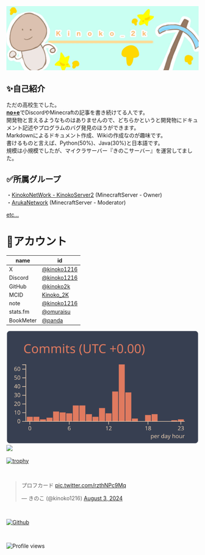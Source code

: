 <p class="profile-img" align="center">
 <img src="kinoko-header2.jpeg" width=800>
</p>

## ✨自己紹介
ただの高校生でした。<br>
[**no+e**](https://note.com/kinoko1216)でDiscordやMinecraftの記事を書き続けてる人です。<br>
開発物と言えるようなものはありませんので、どちらかというと開発物にドキュメント記述やプログラムのバグ発見のほうができます。<br>
Markdownによるドキュメント作成、Wikiの作成なのが趣味です。<br>
書けるものと言えば、Python(50%)、Java(30%)と日本語です。<br>
規模は小規模でしたが、マイクラサーバー『きのこサーバー』を運営してました。<br>

## ✅所属グループ
・[KinokoNetWork - KinokoServer2](https://seesaawiki.jp/kinokoserver2/) (MinecraftServer - Owner)<br>
・[ArukaNetwork](https://disboard.org/ja/server/1168232472287395880) (MinecraftServer - Moderator)<br>

[etc...](<https://github.com/kinoko2k/kinoko2k/blob/main/History.md>)

# 🍨アカウント
| name | id |
| --- | --- |
| X | [@kinoko1216](https://twitter.com/kinoko1216/) |
| Discord | [@kinoko1216](https://discord.com/users/925245386568896564) |
| GitHub | [@kinoko2k](https://github.com/kinoko2k) |
| MCID | [Kinoko_2K](https://ja.namemc.com/profile/Kinoko_2K.1) |
| note | [@kinoko1216](https://note.com/kinoko1216) |
| stats.fm | [@omuraisu](https://web.stats.fm/omuraisu) |
| BookMeter | [@panda](https://bookmeter.com/users/1402914) |

<!-- ![Anurag's GitHub stats](https://github-readme-stats.vercel.app/api?username=kinoko2k&bg_color=30,e96443,904e95&title_color=fff&text_color=fff) -->
![](https://raw.githubusercontent.com/kinoko2k/kinoko2k/main/profile-summary-card-output/calm/4-productive-time.svg)
![](http://github-profile-summary-cards.vercel.app/api/cards/profile-details?username=kinoko2k&theme=gruvbox)

[![trophy](https://github-profile-trophy.vercel.app/?username=kinoko2k&theme=onedark&column=7)](https://github.com/ryo-ma/github-profile-trophy)

<br>
<blockquote class="twitter-tweet"><p lang="ja" dir="ltr">プロフカード <a href="https://t.co/rzthNPc9Mq">pic.twitter.com/rzthNPc9Mq</a></p>&mdash; きのこ (@kinoko1216) <a href="https://twitter.com/kinoko1216/status/1819635409107951809?ref_src=twsrc%5Etfw">August 3, 2024</a></blockquote> 
<!-- <script async src="https://platform.twitter.com/widgets.js" charset="utf-8"></script> -->
<br>

[![Github](https://img.shields.io/badge/Github-181717.svg?style=for-the-badge&logo=Github&logoColor=white)](https://github.com/kinoko2k)

<br>

<!-- ・MinecraftId:[`Kinoko_2K`](https://ja.namemc.com/profile/Kinoko_2K)<br>
<li><a href="https://note.com/kinoko1216">note.com@kinoko1216<a><br>
-->

![Profile views](https://komarev.com/ghpvc/?username=kinoko2k)

<!--
## 📝主な記事
- [no+e@kinoko1216](https://note.com/kinoko1216)
    - [Discordの新機能の「投票」が追加された！ - kinoko2k](https://note.com/kinoko1216/n/n78b37bd3b50d)
    - [[Discord]Clipをうまく利用していい動画を残そう！ - kinoko2k](https://note.com/kinoko1216/n/nb1da602f0969)
- 翻訳
    - [BedWars](https://www.spigotmc.org/resources/screaming-bedwars-1-8-8-1-20-4.63714/update?update=493428)
    - [ChatEX](https://github.com/TheJeterLP/ChatEx/pull/146)
- ドキュメント記述
    - [Discord-SimpleMusicBot](https://github.com/mtripg6666tdr/Discord-SimpleMusicBot)
## ⚙️技術・使用
<!-- https://suzukikatsuma.github.io/badge-generator/ -->
<!--
## ステータス
![Metrics](/github-metrics.svg)
-->

<!--
![Top Lang](https://github-readme-stats.vercel.app/api/top-langs/?username=kinoko2k&layout=compact&langs_count=10)
<p><img align="center" src="https://github-readme-streak-stats.herokuapp.com/?user=kinoko2k&" alt="kinoko2k" /></p>
-->
<!-- ![Metrics](https://metrics.lecoq.io/kinoko2k?template=classic&isocalendar=1&languages=1&achievements=1&repositories=1&activity=1&base=header%2C%20activity%2C%20community%2C%20repositories%2C%20metadata&base.indepth=false&base.hireable=false&base.skip=false&repositories.batch=100&repositories.forks=false&repositories.affiliations=owner&isocalendar=false&isocalendar.duration=half-year&languages=false&languages.ignored=html%2Ccss%2Cjava%2Cjavascript%2Cmarkdown&languages.limit=8&languages.threshold=0%25&languages.other=false&languages.colors=github&languages.sections=most-used&languages.indepth=false&languages.analysis.timeout=15&languages.analysis.timeout.repositories=7.5&languages.categories=markup%2C%20programming&languages.recent.categories=markup%2C%20programming&languages.recent.load=300&languages.recent.days=14&repositories=false&repositories.featured=KinokoServer%2Fdocuments%2CJankenWeb%2CPunishment-Program%2CSentenceGenerator&repositories.pinned=0&repositories.starred=0&repositories.random=0&repositories.order=featured%2C%20pinned%2C%20starred%2C%20random&achievements=false&achievements.threshold=C&achievements.secrets=true&achievements.display=detailed&achievements.limit=5&activity=false&activity.limit=5&activity.load=300&activity.days=14&activity.visibility=all&activity.timestamps=false&activity.filter=all&config.timezone=Asia%2FTokyo) -->
<!-- ![Anurag's GitHub stats](https://github-readme-stats.vercel.app/api?username=kinoko2k&show_icons=true&theme=gruvbox) -->
<!-- ![Anurag's GitHub stats](https://github-readme-stats.vercel.app/api?username=kinoko2k&bg_color=30,e96443,904e95&title_color=fff&text_color=fff) -->
